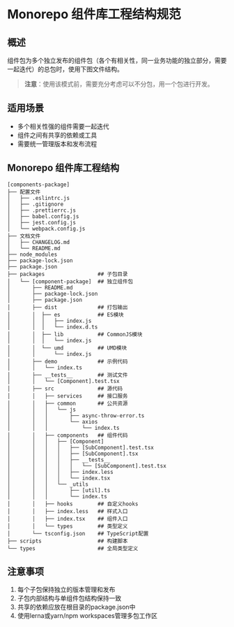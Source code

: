 # Monorepo 组件库工程结构规范

## 概述
组件包为多个独立发布的组件包（各个有相关性，同一业务功能的独立部分，需要一起迭代）的总包时，使用下图文件结构。

> **注意**：使用该模式前，需要充分考虑可以不分包，用一个包进行开发。

## 适用场景
- 多个相关性强的组件需要一起迭代
- 组件之间有共享的依赖或工具
- 需要统一管理版本和发布流程

## Monorepo 组件库工程结构

```
[components-package]
├── 配置文件
│   ├── .eslintrc.js
│   ├── .gitignore
│   ├── .prettierrc.js
│   ├── babel.config.js
│   ├── jest.config.js
│   └── webpack.config.js
├── 文档文件
│   ├── CHANGELOG.md
│   └── README.md
├── node_modules
├── package-lock.json
├── package.json
├── packages                 ## 子包目录
│   └── [component-package]  ## 独立组件包
│       ├── README.md
│       ├── package-lock.json
│       ├── package.json
│       ├── dist             ## 打包输出
│       │  ├── es            ## ES模块
│       │  │   ├── index.js
│       │  │   └── index.d.ts
│       │  ├── lib           ## CommonJS模块
│       │  │   └── index.js
│       │  └── umd           ## UMD模块
│       │      └── index.js
│       ├── demo             ## 示例代码
│       │   └── index.ts
│       ├── __tests__        ## 测试文件
│       │   └── [Component].test.tsx
│       ├── src              ## 源代码
│       │   ├── services     ## 接口服务
│       │   ├── common       ## 公共资源
│       │   │   └── js
│       │   │       ├── async-throw-error.ts
│       │   │       └── axios
│       │   │           └── index.ts
│       │   ├── components   ## 组件代码
│       │   │   ├── [Component]
│       │   │   │   ├── [SubComponent].test.tsx
│       │   │   │   ├── [SubComponent].tsx
│       │   │   │   ├── __tests__
│       │   │   │   │   └── [SubComponent].test.tsx
│       │   │   │   ├── index.less
│       │   │   │   └── index.tsx
│       │   │   └── _utils
│       │   │       ├── [util].ts
│       │   │       └── index.ts
│       │   ├── hooks        ## 自定义hooks
│       │   ├── index.less   ## 样式入口
│       │   ├── index.tsx    ## 组件入口
│       │   └── types        ## 类型定义
│       └── tsconfig.json    ## TypeScript配置
├── scripts                  ## 构建脚本
└── types                    ## 全局类型定义
```

## 注意事项
1. 每个子包保持独立的版本管理和发布
2. 子包内部结构与单组件包结构保持一致
3. 共享的依赖应放在根目录的package.json中
4. 使用lerna或yarn/npm workspaces管理多包工作区